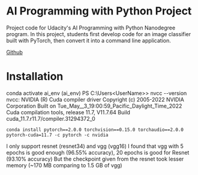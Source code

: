 # AI Programming with Python Project

Project code for Udacity's AI Programming with Python Nanodegree program. In this project, students first develop code for an image classifier built with PyTorch, then convert it into a command line application.

[Github](https://github.com/udacity/aipnd-project)

# Installation

conda activate ai_env
(ai_env) PS C:\Users\<UserName>> nvcc --version
nvcc: NVIDIA (R) Cuda compiler driver
Copyright (c) 2005-2022 NVIDIA Corporation
Built on Tue_May__3_19:00:59_Pacific_Daylight_Time_2022
Cuda compilation tools, release 11.7, V11.7.64
Build cuda_11.7.r11.7/compiler.31294372_0

```
conda install pytorch==2.0.0 torchvision==0.15.0 torchaudio==2.0.0 pytorch-cuda=11.7 -c pytorch -c nvidia
```

I only support resnet (resnet34) and vgg (vgg16)
I found that vgg with 5 epochs is good enough (96.55% accuracy), 
20 epochs is good for Resnet (93.10% accuracy)
But the checkpoint given from the resnet took lesser memory (~170 MB comparing to 1.5 GB of vgg)